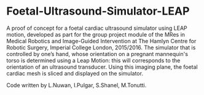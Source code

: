 # Foetal-Ultrasound-Simulator-LEAP
A proof of concept for a foetal cardiac ultrasound simulator using LEAP motion, developed as part for the group project module of the MRes in Medical Robotics and Image-Guided Intervention at The Hamlyn Centre for Robotic Surgery, Imperial College London, 2015/2016. The simulator that is controlled by one’s hand, whose orientation on a pregnant mannequin's torso is determined using a Leap Motion: this will corresponds to the orientation of an ultrasound transducer. Using this imaging plane, the foetal cardiac mesh is sliced and displayed on the simulator.

Code written by L.Nuwan, I.Pulgar, S.Shanel, M.Tonutti.

